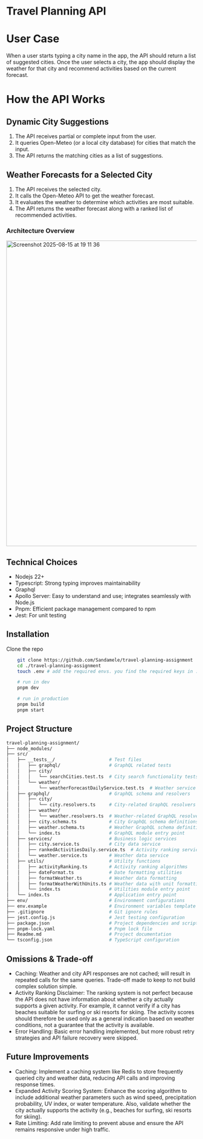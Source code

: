 # Travel Planning API

# User Case

When a user starts typing a city name in the app, the API should return a list of suggested cities.
Once the user selects a city, the app should display the weather for that city and recommend activities based on the
current forecast.

# How the API Works

## Dynamic City Suggestions

1. The API receives partial or complete input from the user.
2. It queries Open-Meteo (or a local city database) for cities that match the input.
3. The API returns the matching cities as a list of suggestions.

## Weather Forecasts for a Selected City

1. The API receives the selected city.
2. It calls the Open-Meteo API to get the weather forecast.
3. It evaluates the weather to determine which activities are most suitable.
4. The API returns the weather forecast along with a ranked list of recommended activities.

### Architecture Overview

<img width="959" height="807" alt="Screenshot 2025-08-15 at 19 11 36" src="https://github.com/user-attachments/assets/f9ecd5e9-944d-4345-85ef-252eff33f287" />

## Technical Choices

- Nodejs 22+
- Typescript: Strong typing improves maintainability
- Graphql
- Apollo Server: Easy to understand and use; integrates seamlessly with Node.js
- Pnpm: Efficient package management compared to npm
- Jest: For unit testing

## Installation

Clone the repo

```bash
    git clone https://github.com/Sandamele/travel-planning-assignment
    cd ./travel-planning-assignment
    touch .env # add the required envs. you find the required keys in .env.example

    # run in dev
    pnpm dev

    # run in production
    pnpm build
    pnpm start
```

## Project Structure

```bash
travel-planning-assignment/
├── node_modules/
├── src/
│   ├── __tests__/                    # Test files
│   │   ├── graphql/                  # GraphQL related tests
│   │   ├── city/
│   │   │   └── searchCities.test.ts  # City search functionality tests
│   │   └── weather/
│   │       └── weatherForecastDailyService.test.ts  # Weather service tests
│   ├── graphql/                      # GraphQL schema and resolvers
│   │   ├── city/
│   │   │   └── city.resolvers.ts     # City-related GraphQL resolvers
│   │   ├── weather/
│   │   │   └── weather.resolvers.ts  # Weather-related GraphQL resolvers
│   │   ├── city.schema.ts            # City GraphQL schema definitions
│   │   ├── weather.schema.ts         # Weather GraphQL schema definitions
│   │   └── index.ts                  # GraphQL module entry point
│   ├── services/                     # Business logic services
│   │   ├── city.service.ts           # City data service
│   │   ├── rankedActivitiesDaily.service.ts  # Activity ranking service
│   │   └── weather.service.ts        # Weather data service
│   ├── utils/                        # Utility functions
│   │   ├── activityRanking.ts        # Activity ranking algorithms
│   │   ├── dateFormat.ts             # Date formatting utilities
│   │   ├── formatWeather.ts          # Weather data formatting
│   │   ├── formatWeatherWithUnits.ts # Weather data with unit formatting
│   │   └── index.ts                  # Utilities module entry point
│   └── index.ts                      # Application entry point
├── env/                              # Environment configurations
├── env.example                       # Environment variables template
├── .gitignore                        # Git ignore rules
├── jest.config.js                    # Jest testing configuration
├── package.json                      # Project dependencies and scripts
├── pnpm-lock.yaml                    # Pnpm lock file
├── Readme.md                         # Project documentation
└── tsconfig.json                     # TypeScript configuration
```

## Omissions & Trade-off

- Caching: Weather and city API responses are not cached; will result in repeated calls for the same queries. Trade-off made to keep to not build complex solution simple.
- Activity Ranking Disclaimer: The ranking system is not perfect because the API does not have information about whether a city actually supports a given activity. For example, it cannot verify if a city has beaches suitable for surfing or ski resorts for skiing. The activity scores should therefore be used only as a general indication based on weather conditions, not a guarantee that the activity is available.
- Error Handling: Basic error handling implemented, but more robust retry strategies and API failure recovery were skipped.

## Future Improvements

- Caching: Implement a caching system like Redis to store frequently queried city and weather data, reducing API calls and improving response times.
- Expanded Activity Scoring System: Enhance the scoring algorithm to include additional weather parameters such as wind speed, precipitation probability, UV index, or water temperature. Also, validate whether the city actually supports the activity (e.g., beaches for surfing, ski resorts for skiing).
- Rate Limiting: Add rate limiting to prevent abuse and ensure the API remains responsive under high traffic.
